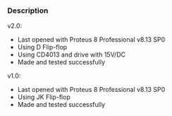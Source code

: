 ### Description

v2.0:
- Last opened with Proteus 8 Professional v8.13 SP0
- Using D Flip-flop
- Using CD4013 and drive with 15V/DC
- Made and tested successfully

v1.0:
- Last opened with Proteus 8 Professional v8.13 SP0
- Using JK Flip-flop
- Made and tested successfully